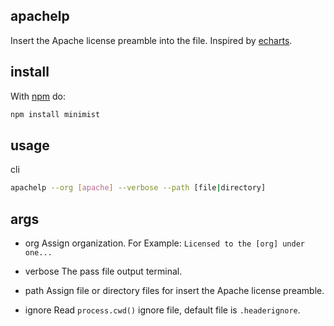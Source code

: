 ## apachelp
Insert the Apache license preamble into the file. Inspired by [echarts](https://github.com/apache/echarts).

## install
With [npm](https://npmjs.org/) do:
```sh
npm install minimist
```

## usage
cli
```sh
apachelp --org [apache] --verbose --path [file|directory]
```

## args
- org
Assign organization.
For Example: `Licensed to the [org] under one...`

- verbose
The pass file output terminal.

- path
Assign file or directory files for insert the Apache license preamble.

- ignore
Read `process.cwd()` ignore file, default file is `.headerignore`.
